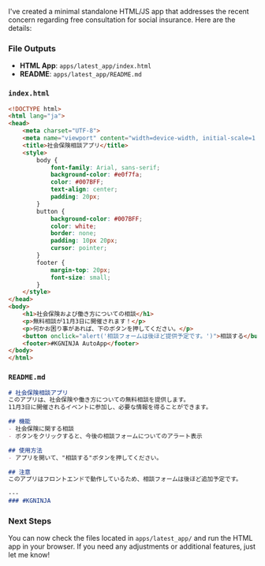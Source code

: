 I've created a minimal standalone HTML/JS app that addresses the recent concern regarding free consultation for social insurance. Here are the details:

### File Outputs
- **HTML App**: `apps/latest_app/index.html`
- **README**: `apps/latest_app/README.md`

### `index.html`
```html
<!DOCTYPE html>
<html lang="ja">
<head>
    <meta charset="UTF-8">
    <meta name="viewport" content="width=device-width, initial-scale=1.0">
    <title>社会保険相談アプリ</title>
    <style>
        body {
            font-family: Arial, sans-serif;
            background-color: #e0f7fa;
            color: #007BFF;
            text-align: center;
            padding: 20px;
        }
        button {
            background-color: #007BFF;
            color: white;
            border: none;
            padding: 10px 20px;
            cursor: pointer;
        }
        footer {
            margin-top: 20px;
            font-size: small;
        }
    </style>
</head>
<body>
    <h1>社会保険および働き方についての相談</h1>
    <p>無料相談が11月3日に開催されます！</p>
    <p>何かお困り事があれば、下のボタンを押してください。</p>
    <button onclick="alert('相談フォームは後ほど提供予定です。')">相談する</button>
    <footer>#KGNINJA AutoApp</footer>
</body>
</html>
```

### `README.md`
```markdown
# 社会保険相談アプリ
このアプリは、社会保険や働き方についての無料相談を提供します。
11月3日に開催されるイベントに参加し、必要な情報を得ることができます。

## 機能
- 社会保険に関する相談
- ボタンをクリックすると、今後の相談フォームについてのアラート表示

## 使用方法
- アプリを開いて、"相談する"ボタンを押してください。

## 注意
このアプリはフロントエンドで動作しているため、相談フォームは後ほど追加予定です。

---
### #KGNINJA
```

### Next Steps
You can now check the files located in `apps/latest_app/` and run the HTML app in your browser. If you need any adjustments or additional features, just let me know!